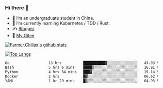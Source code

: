 ### Hi there 👋

- 🔭 I’m an undergraduate student in China.
- 🌱 I’m currently learning Kubernetes / TDD / Rust.
- ✍️ [Blogger](https://blog.farmer233.top)
- 🤔 [My Gitee](https://gitee.com/Farmer-chong)


[![Farmer.Chillax's github stats](https://github-readme-stats.vercel.app/api?username=FarmerChillax)](https://github.com/anuraghazra/github-readme-stats)

[![Top Langs](https://github-readme-stats.vercel.app/api/top-langs/?username=FarmerChillax&layout=compact&hide=html,css,javascript)](https://github.com/anuraghazra/github-readme-stats)


<a href="https://wakatime.com/@Farmer"> </a>
          <!--START_SECTION:waka-->

```txt
Go                  13 hrs          ██████████▓░░░░░░░░░░░░░░   43.03 %
Bash                5 hrs 6 mins    ████▒░░░░░░░░░░░░░░░░░░░░   16.91 %
Python              4 hrs 34 mins   ███▓░░░░░░░░░░░░░░░░░░░░░   15.14 %
Docker              2 hrs           █▓░░░░░░░░░░░░░░░░░░░░░░░   06.62 %
YAML                1 hr 29 mins    █▒░░░░░░░░░░░░░░░░░░░░░░░   04.93 %
```

<!--END_SECTION:waka-->



<!--
**Farmer-chong/Farmer-chong** is a ✨ _special_ ✨ repository because its `README.md` (this file) appears on your GitHub profile.

Here are some ideas to get you started:

- 🔭 I’m currently working on ...
- 🌱 I’m currently learning ...
- 👯 I’m looking to collaborate on ...
- 🤔 I’m looking for help with ...
- 💬 Ask me about ...
- 📫 How to reach me: ...
- 😄 Pronouns: ...
- ⚡ Fun fact: ...
-->
